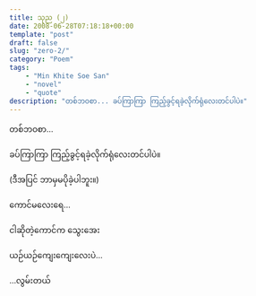 ```yaml
---
title: သုည (၂)
date: 2008-06-28T07:18:18+00:00
template: "post"  
draft: false  
slug: "zero-2/"  
category: "Poem"
tags:
    - "Min Khite Soe San"
    - "novel"
    - "quote"
description: "တစ်ဘဝစာ... ခပ်ကြာကြာ ကြည့်ခွင့်ရခဲ့လိုက်ရုံလေးတင်ပါပဲ။"
---
```

တစ်ဘဝစာ&#8230;
  
ခပ်ကြာကြာ ကြည့်ခွင့်ရခဲ့လိုက်ရုံလေးတင်ပါပဲ။
  
(ဒီအပြင် ဘာမှမပိုခဲ့ပါဘူး။)

ကောင်မလေးရေ&#8230;
  
ငါဆိုတဲ့ကောင်က သွေးအေး
  
ယဉ်ယဉ်ကျေးကျေးလေးပဲ&#8230;
  
&#8230;လွမ်းတယ်